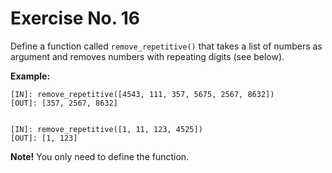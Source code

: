 # Exercise No. 16

Define a function called `remove_repetitive()` that takes a list of numbers as argument and removes numbers with repeating digits (see below).


**Example:**


    [IN]: remove_repetitive([4543, 111, 357, 5675, 2567, 8632])
    [OUT]: [357, 2567, 8632]


    [IN]: remove_repetitive([1, 11, 123, 4525])
    [OUT]: [1, 123]


**Note!** You only need to define the function.